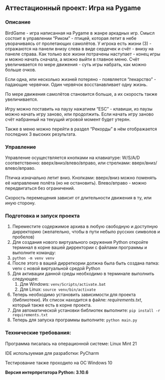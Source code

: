 ## Аттестационный проект: Игра на Pygame

### Описание

BirdGame - игра написанная на Pygame в жанре аркадных игр. Смысл состоит в управлении “Риком” - птицей, которая летит в небе уворачиваясь от пролетающих самолётов. У игрока есть жизни (3) - отражаются на панели внизу слева в виде сердечек и счёт - внизу на панеле справа. Как только все жизни потрачены наступает - конец игры и можно начать сначала, а можно выйти в главное меню. Счёт увеличивается по мере движения - суть игры набрать, как можно больше очков.

Если одна, или несколько жизней потеряно - появляется “лекарство” - падающие червячки. Один червячок восстанавливает одну жизнь.

По мере движения самолётов становится больше, а их скорость также увеличивается.

Игру можно поставить на паузу нажатием “ESC” - клавиши, из паузы можно начать игру заново, или продолжить. Если начать игру заново счёт набранный на текущий игровой момент будет утерян.

Также в меню можно перейти в раздел “Рекорды” в нём отображается последних 3 высоких результата.

### Управление

Управление осуществляется кнопками на клавиатуре: W/S/A/D соответственно: вверх/вниз/влево/вправо, или стрелками: вверх/вниз/влево/вправо.

Птичка изначально летит вниз. Кнопками: вверх/вниз можно поменять её направление полёта (но не остановить). Влево/вправо - можно передвигаться без ограничений.

Скорость перемещения зависит от длительности движения в ту, или иную сторону.

### Подготовка и запуск проекта

1.  Переместите содержимое архива в любую свободную и доступную дирректорию (желательно, чтобы в пути небыло русских символов и пробелов)
2.  Для создания нового виртуального окружения Python откройте терминал в корне вашей дирректории с файлами программы и выполните команду:
3.  `python -m venv venv`
4.  После этого в вашей дирреткории должна была быть создана папка: venv с новой виртуальной средой Python
5.  Для активации данной среды необходимо в терминале выполнить следующее:
    1.  Для Windows: `venv/Scripts/activate.bat`
    2.  Для Linux: `source venv/bin/activate`
6.  Теперь необходимо установить зависимости для проекта (библиотеки). Их список находится в файле: _requirements.txt_, который также есть в корне проекта.
7.  Для автоматической установки библиотек выполните: `pip install -r requirements.txt`
8.  Теперь для запуска программы выполните: `python main.py`

### Технические требования:

Программа писалась на операционной системе: Linux Mint 21

IDE используемая для разработки: PyCharm

Тестирование также проходило на ОС Windows 10

**Версия интерпретатора Python: 3.10.6**